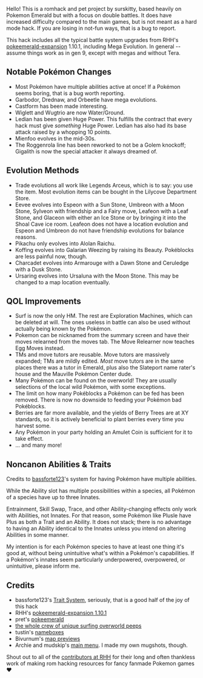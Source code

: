 Hello!  This is a romhack and pet project by surskitty, based heavily on Pokemon Emerald but with a focus on double battles. It does have increased difficulty compared to the main games, but is not meant as a hard mode hack. If you are losing in not-fun ways, that is a bug to report.

This hack includes all the typical battle system upgrades from RHH's [pokeemerald-expansion](https://github.com/rh-hideout/pokeemerald-expansion/) 1.10.1, including Mega Evolution. In general -- assume things work as in gen 9, except with megas and without Tera.

## Notable Pok&eacute;mon Changes
- Most Pok&eacute;mon have multiple abilities active at once! If a Pok&eacute;mon seems boring, that is a bug worth reporting.
- Garbodor, Drednaw, and Orbeetle have mega evolutions.
- Castform has been made interesting.
- Wiglett and Wugtrio are now Water/Ground.
- Ledian has been given Huge Power. This fulfills the contract that every hack must give _something_ Huge Power. Ledian has also had its base attack raised by a whopping 10 points.
- Mienfoo evolves in the mid-30s.
- The Roggenrola line has been reworked to not be a Golem knockoff; Gigalith is now the special attacker it always dreamed of.

## Evolution Methods
- Trade evolutions all work like Legends Arceus, which is to say: you use the item. Most evolution items can be bought in the Lilycove Department Store.
- Eevee evolves into Espeon with a Sun Stone, Umbreon with a Moon Stone, Sylveon with friendship and a Fairy move, Leafeon with a Leaf Stone, and Glaceon with either an Ice Stone or by bringing it into the Shoal Cave ice room. Leafeon does not have a location evolution and Espeon and Umbreon do not have friendship evolutions for balance reasons.
- Pikachu only evolves into Alolan Raichu.
- Koffing evolves into Galarian Weezing by raising its Beauty. Pok&eacute;blocks are less painful now, though.
- Charcadet evolves into Armarouge with a Dawn Stone and Ceruledge with a Dusk Stone.
- Ursaring evolves into Ursaluna with the Moon Stone. This may be changed to a map location eventually.

## QOL Improvements
- Surf is now the only HM.  The rest are Exploration Machines, which can be deleted at will.  The ones useless in battle can also be used without actually being known by the Pok&eacute;mon.
- Pokemon can be nicknamed from the summary screen and have their moves relearned from the moves tab. The Move Relearner now teaches Egg Moves instead.
- TMs and move tutors are reusable. Move tutors are massively expanded; TMs are mildly edited. _Most_ move tutors are in the same places there was a tutor in Emerald, plus also the Slateport name rater's house and the Mauville Pok&eacute;mon Center dude.
- Many Pok&eacute;mon can be found on the overworld! They are usually selections of the local wild Pok&eacute;mon, with some exceptions.
- The limit on how many Pok&eacute;blocks a Pok&eacute;mon can be fed has been removed. There is now no downside to feeding your Pok&eacute;mon bad Pok&eacute;blocks.
- Berries are far more available, and the yields of Berry Trees are at XY standards, so it is actively beneficial to plant berries every time you harvest some.
- Any Pok&eacute;mon in your party holding an Amulet Coin is sufficient for it to take effect.
- ... and many more!

## Noncanon Abilities & Traits
Credits to [bassforte123](https://github.com/bassforte123/pokeemerald-complete/tree/Trait-System)'s system for having Pok&eacute;mon have multiple abilities. 

While the Ability slot has multiple possibilities within a species, all Pok&eacute;mon of a species have up to three Innates. 

Entrainment, Skill Swap, Trace, and other Ability-changing effects only work with Abilities, not Innates. For that reason, some Pok&eacute;mon like Plusle have Plus as both a Trait and an Ability. It does not stack; there is no advantage to having an Ability identical to the Innates unless you intend on altering Abilities in some manner.

My intention is for each Pok&eacute;mon species to have at least one thing it's good at, without being unintuitive what's within a Pok&eacute;mon's capabilities. If a Pok&eacute;mon's innates seem particularly underpowered, overpowered, or unintuitive, please inform me.

## Credits
- bassforte123's [Trait System](https://github.com/bassforte123/pokeemerald-complete/tree/Trait-System), seriously, that is a good half of the joy of this hack
- RHH's [pokeemerald-expansion 1.10.1](https://github.com/rh-hideout/pokeemerald-expansion/)
- pret's [pokeemerald](https://github.com/pret/pokeemerald) 
- [the whole crew of unique surfing overworld peeps](https://www.pokecommunity.com/threads/unique-surfing-overworlds.415063/) 
- tustin's [nameboxes](https://github.com/tustin2121/pokeemerald/commit/2664c32634376c36251922464c43ad644ed42f3c)
- Bivurnum's [map previews](https://github.com/Bivurnum/decomps-resources/wiki/FRLG-Map-Previews)
- Archie and mudskip's [main menu](https://github.com/pret/pokeemerald/wiki/New-Main-Menu-UI-With-Mugshot-by-Archie-and-Mudskip). I made my own mugshots, though.

Shout out to all of the [contributors at RHH](https://github.com/rh-hideout/pokeemerald-expansion/wiki/Credits) for their long and often thankless work of making rom hacking resources for fancy fanmade Pokemon games &hearts;
